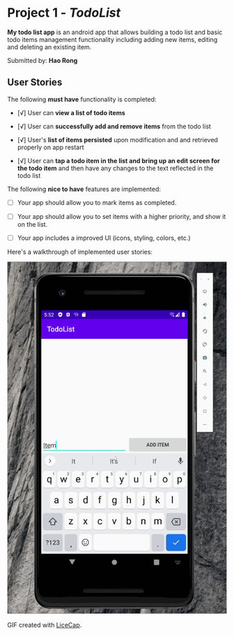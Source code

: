 # Project 1 - *TodoList*

**My todo list app** is an android app that allows building a todo list and basic todo items management functionality including adding new items, editing and deleting an existing item.

Submitted by: **Hao Rong**

## User Stories

The following **must have** functionality is completed:

* [√] User can **view a list of todo items**

* [√] User can **successfully add and remove items** from the todo list

* [√] User's **list of items persisted** upon modification and and retrieved properly on app restart

* [√] User can **tap a todo item in the list and bring up an edit screen for the todo item** and then have any changes to the text reflected in the todo list

 

The following **nice to have** features are implemented:

* [ ] Your app should allow you to mark items as completed.

* [ ] Your app should allow you to set items with a higher priority, and show it on the list.

* [ ] Your app includes a improved UI (icons, styling, colors, etc.)

 

Here's a walkthrough of implemented user stories:

<img src='https://github.com/HaoRong-0118/TodoList/blob/master/Demo.gif' title='Video Walkthrough' width='' alt='Video Walkthrough' />

GIF created with [LiceCap](http://www.cockos.com/licecap/).

